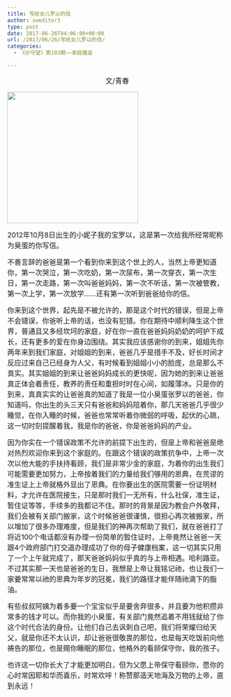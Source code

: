 ```yaml
---
title: 写给女儿罗以的信
author: sweditor3
type: post
date: 2017-06-26T04:06:00+00:00
url: /2017/06/26/写给女儿罗以的信/
categories:
  - 《＠守望》第103期——家庭建造

---
```

<p style="text-align: center;">
  <span style="font-size: 12pt;">文/青春</span>
</p>

<img class="aligncenter size-full wp-image-15541" src="http://t5.shwchurch.org/wp-content/uploads/2017/06/77.jpg" alt="" width="300" height="300" srcset="http://t5.shwchurch.org/wp-content/uploads/2017/06/77.jpg 300w, http://t5.shwchurch.org/wp-content/uploads/2017/06/77-32x32.jpg 32w, http://t5.shwchurch.org/wp-content/uploads/2017/06/77-50x50.jpg 50w, http://t5.shwchurch.org/wp-content/uploads/2017/06/77-64x64.jpg 64w, http://t5.shwchurch.org/wp-content/uploads/2017/06/77-96x96.jpg 96w, http://t5.shwchurch.org/wp-content/uploads/2017/06/77-128x128.jpg 128w" sizes="(max-width: 300px) 100vw, 300px" />

<span style="font-size: 12pt;">2012年10月8日出生的小妮子我的宝罗以，这是第一次给我所经常昵称为臭蛋的你写信。</span>

<span style="font-size: 12pt;">不善言辞的爸爸是第一个看到你来到这个世上的人，当然上帝更知道你，第一次哭泣，第一次吃奶，第一次尿布，第一次穿衣，第一次生日，第一次走路，第一次叫爸爸妈妈，第一次不听话，第一次被管教，第一次上学，第一次放学……还有第一次听到爸爸给你的信。</span>

<span style="font-size: 12pt;">你来到这个世界，起先是不被允许的，那是这个时代的错误，但是上帝不会错误，你爸听上帝的话，也没有犯错。你在期待中顺利降生这个世界，普通且又多经坎坷的家庭，好在你一直在爸爸妈妈奶奶的呵护下成长，还有更多的爱在你身边围绕。其实我应该感谢你的到来，姐姐先你两年来到我们家庭，对姐姐的到来，爸爸几乎是措手不及，好长时间才反应过来自己已经身为人父，有时候看到姐姐小小的脸庞，总是那么不真实。其实姐姐的到来让爸爸妈妈成长的更快呢，因为她的到来让爸爸真正体会着责任，教养的责任和重担时时在心间，如履薄冰。只是你的到来，真真实实的让爸爸真的知道了我是一位小臭蛋张罗以的爸爸，你知道吗，你出生的头三天只有爸爸和妈妈陪着你，那几天爸爸几乎很少睡觉，在你入睡的时候，爸爸也常常听着你微弱的呼吸，起伏的心跳，这一切时刻提醒着我，我是你的爸爸，你是爸爸妈妈的产业。</span>

<span style="font-size: 12pt;">因为你实在一个错误政策不允许的前提下出生的，但是上帝和爸爸是绝对热烈欢迎你来到这个家庭的。在跟这个错误的政策抗争中，上帝一次次以他大能的手扶持看顾，我们是非常少金的家庭，为着你的出生我们可能需要更加努力，上帝按着我们的力量给我们够用的恩典，在荒谬的准生证上上帝就格外显出了恩典。在你要出生的医院需要一份证明材料，才允许在医院接生，只是那时我们一无所有，什么社保，准生证，暂住证等等，手续多的我都记不住。那时的背景是因为教会户外敬拜，我们会被有关部门搬家，这个时候爸爸很谨慎，很担心再次被搬家，所以增加了很多办理难度，但是我们的神再次帮助了我们，就在爸爸打了将近100个电话都没有办理一份简单的暂住证时，上帝竟然让爸爸一天跟4个政府部门打交道办理成功了你的母子健康档案，这一切其实只用了一个上午就完成了，那天爸爸妈妈似乎真的与上帝相遇。哈利路亚。不过其实那一天也是爸爸的生日，我想是上帝让我铭记祂，也让我们一家要常常以祂的恩典为年岁的冠冕，我们的路径才能伴随祂滴下的脂油。</span>

<span style="font-size: 12pt;">有些叔叔阿姨为着多要一个宝宝似乎是要舍弃很多，并且要为他积攒非常多的钱才可以。而你我的小臭蛋，有关部门竟然追着不用钱就给了你这个时代合法的身份。让他们自己去讽刺自己吧，我们将荣耀归给天父，就是你还不太认识，却让爸爸很敬畏的那位，也是每天吃饭前向他祷告的那位，也是赐你睡眠的那位，他格外的看顾保守你，我的孩子。</span>

<span style="font-size: 12pt;">也许这一切你长大了才能更加明白，但为父愿上帝保守看顾你，愿你的心时常因耶和华而喜乐，时常欢呼！称赞那造天地海及万物的上帝，直到永远！</span>